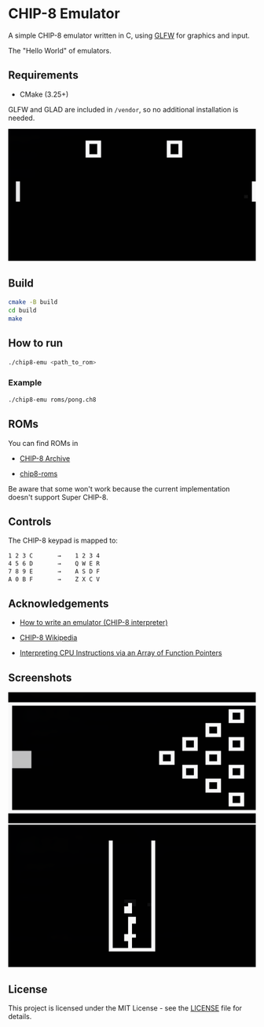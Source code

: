 # CHIP-8 Emulator

A simple CHIP-8 emulator written in C, using [GLFW](https://www.glfw.org/) for graphics and input.

The "Hello World" of emulators.

## Requirements

- CMake (3.25+)

GLFW and GLAD are included in `/vendor`, so no additional installation is needed.

![Pong example](screenshots/pong.png "Pong")

## Build

```bash
cmake -B build
cd build
make
```

## How to run

```bash
./chip8-emu <path_to_rom>
```

### Example

```bash
./chip8-emu roms/pong.ch8
```

## ROMs

You can find ROMs in

- [CHIP-8 Archive](https://johnearnest.github.io/chip8Archive/)

- [chip8-roms](https://github.com/kripod/chip8-roms)

Be aware that some won't work because the current implementation doesn't support Super CHIP-8.

## Controls

The CHIP-8 keypad is mapped to:

```
1 2 3 C       →    1 2 3 4
4 5 6 D       →    Q W E R
7 8 9 E       →    A S D F
A 0 B F       →    Z X C V
```

## Acknowledgements

- [How to write an emulator (CHIP-8 interpreter)](https://multigesture.net/articles/how-to-write-an-emulator-chip-8-interpreter/)

- [CHIP-8 Wikipedia](https://en.wikipedia.org/wiki/CHIP-8)

- [Interpreting CPU Instructions via an Array of Function Pointers](https://multigesture.net/wp-content/uploads/mirror/zenogais/FunctionPointers.htm)

## Screenshots

![Bowling example](screenshots/bowling.png "Bowling")
![Tetris example](screenshots/tetris.png "Tetris")

## License

This project is licensed under the MIT License - see the [LICENSE](LICENSE) file for details.
